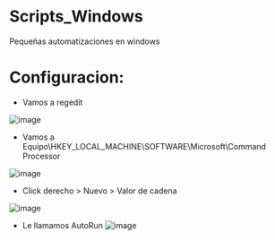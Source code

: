 # Scripts_Windows
Pequeñas automatizaciones en windows

# Configuracion:
- Vamos a regedit  

![image](https://user-images.githubusercontent.com/103390623/236187549-52e523a3-5d59-4469-a09b-1d8a1fd40c27.png)

- Vamos a Equipo\HKEY_LOCAL_MACHINE\SOFTWARE\Microsoft\Command Processor
  
![image](https://user-images.githubusercontent.com/103390623/236186371-fc6ca3ba-d3fd-44fe-9a0a-2d4a02bf8fc7.png)

- Click derecho > Nuevo > Valor de cadena
  
![image](https://user-images.githubusercontent.com/103390623/236186858-7003d018-f123-4607-834f-286b31b273cc.png)
  
- Le llamamos AutoRun
![image](https://user-images.githubusercontent.com/103390623/236188026-db5068a9-9bee-49ff-b50c-d4dee86f5bdf.png)

